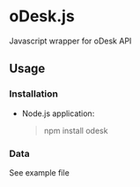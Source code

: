 oDesk.js
========

Javascript wrapper for oDesk API

Usage
-----


### Installation

- Node.js application:

    > npm install odesk

### Data
See example file 
